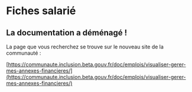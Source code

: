 # Fiches salarié

## La documentation a déménagé !

La page que vous recherchez se trouve sur le nouveau site de la communauté : &#x20;

[https://communaute.inclusion.beta.gouv.fr/doc/emplois/visualiser-gerer-mes-annexes-financieres/](https://communaute.inclusion.beta.gouv.fr/doc/emplois/visualiser-gerer-mes-annexes-financieres/)
